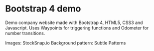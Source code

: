 # Bootstrap 4 demo

Demo company website made with Bootstrap 4, HTML5, CSS3 and Javascript.
Uses Waypoints for triggering functions and Odometer for number transitions.

Images: StockSnap.io
Background pattern: Subtle Patterns
